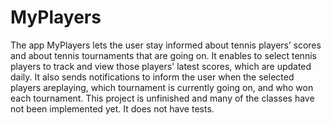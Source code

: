 # MyPlayers
The app MyPlayers lets the user stay informed about tennis players’ scores and about tennis tournaments that are going on.
It enables to select tennis players to track and view those players' latest scores, which are updated daily.
It also sends notifications to inform the user when the selected players areplaying, which tournament is currently going on,
and who won each tournament.
This project is unfinished and many of the classes have not been implemented yet. It does not have tests.
